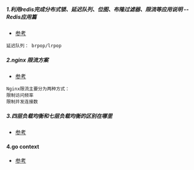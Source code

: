
##### 1.利用redis完成分布式锁、延迟队列、位图、布隆过滤器、限流等应用说明 -- Redis应用篇
- [参考](https://blog.csdn.net/IT_faquir/article/details/109225618)
```text
延迟队列： brpop/lrpop
```

##### 2.nginx 限流方案
- [参考](https://juejin.cn/post/6844903950815068174)
```text
Nginx限流主要分为两种方式：
限制访问频率
限制并发连接数
```

##### 3.四层负载均衡和七层负载均衡的区别在哪里
- [参考](https://zhuanlan.zhihu.com/p/34904010)

#### 4.go context 
- [参考](https://www.liwenzhou.com/posts/Go/go_context/)

